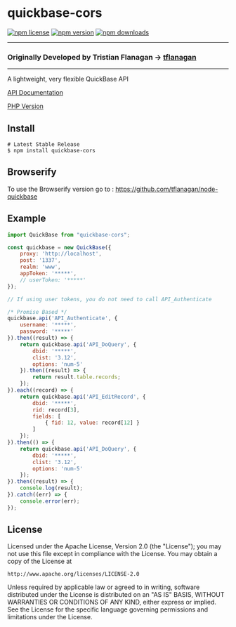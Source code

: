 quickbase-cors
==============

[![npm license](https://img.shields.io/npm/l/quickbase.svg)](https://www.npmjs.com/package/quickbase-cors) [![npm version](https://img.shields.io/npm/v/quickbase.svg)](https://www.npmjs.com/package/quickbase-cors) [![npm downloads](https://img.shields.io/npm/dm/quickbase.svg)](https://www.npmjs.com/package/quickbase-cors)

---

### Originally Developed by Tristian Flanagan -> [tflanagan](https://github.com/tflanagan)

---

A lightweight, very flexible QuickBase API

[API Documentation](https://github.com/tflanagan/node-quickbase/blob/master/documentation/api.md)

[PHP Version](https://github.com/tflanagan/php-quickbase)

Install
-------
```
# Latest Stable Release
$ npm install quickbase-cors
```

Browserify
----------
To use the Browserify version go to : https://github.com/tflanagan/node-quickbase

Example
-------
```javascript
import QuickBase from "quickbase-cors";

const quickbase = new QuickBase({
    proxy: 'http://localhost',
    post: '1337',
	realm: 'www',
	appToken: '*****',
	// userToken: '*****'
});

// If using user tokens, you do not need to call API_Authenticate

/* Promise Based */
quickbase.api('API_Authenticate', {
	username: '*****',
	password: '*****'
}).then((result) => {
	return quickbase.api('API_DoQuery', {
		dbid: '*****',
		clist: '3.12',
		options: 'num-5'
	}).then((result) => {
		return result.table.records;
	});
}).each((record) => {
	return quickbase.api('API_EditRecord', {
		dbid: '*****',
		rid: record[3],
		fields: [
			{ fid: 12, value: record[12] }
		]
	});
}).then(() => {
	return quickbase.api('API_DoQuery', {
		dbid: '*****',
		clist: '3.12',
		options: 'num-5'
	});
}).then((result) => {
	console.log(result);
}).catch((err) => {
	console.error(err);
});
```

License
-------
Licensed under the Apache License, Version 2.0 (the "License");
you may not use this file except in compliance with the License.
You may obtain a copy of the License at

    http://www.apache.org/licenses/LICENSE-2.0

Unless required by applicable law or agreed to in writing, software
distributed under the License is distributed on an "AS IS" BASIS,
WITHOUT WARRANTIES OR CONDITIONS OF ANY KIND, either express or implied.
See the License for the specific language governing permissions and
limitations under the License.